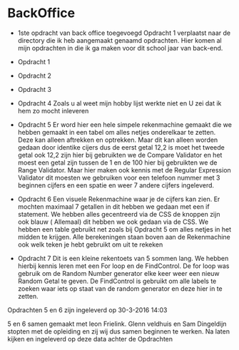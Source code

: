 # BackOffice
+ 1ste opdracht van back office toegevoegd
Opdracht 1 verplaatst naar de directory die ik heb aangemaakt genaamd opdrachten.
Hier komen al mijn opdrachten in die ik ga maken voor dit school jaar van back-end.

+ Opdracht 1

+ Opdracht 2

+ Opdracht 3

+ Opdracht 4
Zoals u al weet mijn hobby lijst werkte niet en U zei dat ik hem zo mocht inleveren

+ Opdracht 5 Er word hier een hele simpele rekenmachine gemaakt die we hebben gemaakt in een tabel om alles netjes onderelkaar te zetten. Deze kan alleen aftrekken en optrekken. Maar dit kan alleen worden gedaan door identike cijers dus de eerst getal 12,2 is moet het tweede getal ook 12,2 zijn hier bij gebruikten we de Compare Validator en het moest een getal zijn tussen de 1 en de 100 hier bij gebruikten we de Range Validator. Maar hier maken ook kennis met de Regular Expression Validator dit moesten we gebruiken voor een telefoon nummer met 3 beginnen cijfers en een spatie en weer 7 andere cijfers ingeleverd.

+ Opdracht 6 Een visuele Rekenmachine waar je de cijfers kan zien. Er mochten maximaal 7 getallen in dit hebben we gedaan met een if statement. We hebben alles gecentreerd via de CSS de knoppen zijn ook blauw ( Allemaal) dit hebben we ook gedaan via de CSS. We hebben een table gebruikt net zoals bij Opdracht 5 om alles netjes in het midden te krijgen. Alle berekeningen staan boven aan de Rekenmachine ook welk teken je hebt gebruikt om uit te rekeken

+ Opdracht 7 Dit is een kleine rekentoets van 5 sommen lang. We hebben hierbij kennis leren met een For loop en de FindControl. De for loop was gebruik om de Random Number generator elke keer weer een nieuw Random Getal te geven. De FindControl is gebruikt om alle labels te zoeken waar iets op staat van de random generator en deze hier in te zetten.

Opdrachten 5 en 6 zijn ingeleverd op 30-3-2016 14:03

5 en 6 samen gemaakt met leon Frielink. Glenn veldhuis en Sam Dingeldijn stopten met de opleiding en zij wij dus samen beginnen te werken.
Na laten kijken en ingeleverd  op deze data achter de  Opdrachten
